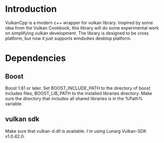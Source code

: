 # Introduction
VulkanCpp is a modern c++ wrapper for vulkan library. Inspired by some idea from the Vulkan Cookbook, this library will do some experimental work on simplifying vulkan development. The library is designed to be cross platform, but now it just supports windodws desktop platform.

# Dependencies

## Boost

Boost 1.61 or later. Set BOOST_INCLUDE_PATH to the directory of boost includes files, BOOST_LIB_PATH to the installed libraries directory. Make sure the directory that includes all shared libraries is in the %Path% variable.

## vulkan sdk

Make sure that vulkan-d.dll is available. I`m using Lunarg Vulkan-SDK v1.0.42.0.